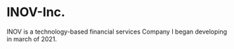 # INOV-Inc.
INOV is a technology-based financial services Company I began developing in march of 2021. 

